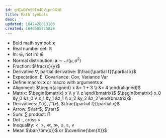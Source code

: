 ```yaml
---
id: gHIwDYmSBIn4DVipnGXiB
title: Math Symbols
desc: ''
updated: 1647428813108
created: 1640605725829
---
```


- Bold math symbol: $\pmb{x}$
- Real number set: $\mathbb{R}$
- In: $\in$, not in: $\notin$
- Normal distribution: $\pmb{x} \sim \mathcal{N}(\mu,\sigma^2)$
- Fraction: $\frac{x}{y}$
- Derivative $\nabla$, partial derivative: $\frac{\partial f}{\partial x}$
- Expectation: $\mathrm{E}$, Covariance: $\mathrm{Cov}$, Variance $\mathrm{Var}$
- Define macro: $\newcommand{\x}{\pmb{x}} \x$ or macro with arguments $\newcommand{\b}[1]{\pmb{#1}} \b{x}$
- Alignment: $\begin{aligned} x &= 1 + 3 \\ &= 4 \end{aligned}$
- Matrix: $\begin{bmatrix} x \\ y \\ z \end{bmatrix}$ $\begin{bmatrix} x_0 &y_0 &z_0 \\ x_1 &y_1 &z_1 \\ x_2 &y_2 &z_2 \end{bmatrix}$
- Derivatives: $f'(x)$, $f''(x)$, $\frac{\partial f}{\partial x}$
- Arrow: $\larr$, $\rarr$
- Sum: $\sum$ product: $\prod$
- Dot $\cdot$, cross $\times$
- Inequality: $<$, $>$, $\ll$, $\gg$, $\leq$, $\geq$, $\neq$
- Mean $\bar{\bm{x}}$ or $\overline{\bm{X}}$